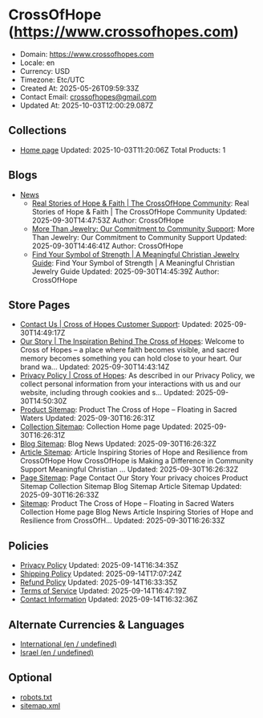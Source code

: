 # CrossOfHope (https://www.crossofhopes.com)

- Domain: https://www.crossofhopes.com
- Locale: en
- Currency: USD
- Timezone: Etc/UTC
- Created At: 2025-05-26T09:59:33Z
- Contact Email: crossofhopes@gmail.com
- Updated At: 2025-10-03T12:00:29.087Z

## Collections

- [Home page](https://www.crossofhopes.com/collections/frontpage)
  Updated: 2025-10-03T11:20:06Z
  Total Products: 1

## Blogs

- [News](https://www.crossofhopes.com/blogs/news)
  - [Real Stories of Hope & Faith | The CrossOfHope Community](https://www.crossofhopes.com/blogs/news/inspiring-stories-of-hope-and-resilience-from-crossofhope): Real Stories of Hope & Faith | The CrossOfHope Community
    Updated: 2025-09-30T14:47:53Z
    Author: CrossOfHope
  - [More Than Jewelry: Our Commitment to Community Support](https://www.crossofhopes.com/blogs/news/how-crossofhope-is-making-a-difference-in-community-support): More Than Jewelry: Our Commitment to Community Support
    Updated: 2025-09-30T14:46:41Z
    Author: CrossOfHope
  - [Find Your Symbol of Strength | A Meaningful Christian Jewelry Guide](https://www.crossofhopes.com/blogs/news/meaningful-christian-jewelry-a-guide-to-expressing-spiritual-resilience): Find Your Symbol of Strength | A Meaningful Christian Jewelry Guide
    Updated: 2025-09-30T14:45:39Z
    Author: CrossOfHope

## Store Pages

- [Contact Us | Cross of Hopes Customer Support](https://www.crossofhopes.com/pages/contact): 
  Updated: 2025-09-30T14:49:17Z
- [Our Story | The Inspiration Behind The Cross of Hopes](https://www.crossofhopes.com/pages/our-story): Welcome to Cross of Hopes – a place where faith becomes visible, and sacred memory becomes something you can hold close to your heart. Our brand wa...
  Updated: 2025-09-30T14:43:14Z
- [Privacy Policy | Cross of Hopes](https://www.crossofhopes.com/pages/data-sharing-opt-out): As described in our Privacy Policy, we collect personal information from your interactions with us and our website, including through cookies and s...
  Updated: 2025-09-30T14:50:30Z
- [Product Sitemap](https://www.crossofhopes.com/pages/product-sitemap): Product The Cross of Hope – Floating in Sacred Waters
  Updated: 2025-09-30T16:26:31Z
- [Collection Sitemap](https://www.crossofhopes.com/pages/collection-sitemap): Collection Home page
  Updated: 2025-09-30T16:26:31Z
- [Blog Sitemap](https://www.crossofhopes.com/pages/blog-sitemap): Blog News
  Updated: 2025-09-30T16:26:32Z
- [Article Sitemap](https://www.crossofhopes.com/pages/article-sitemap): Article Inspiring Stories of Hope and Resilience from CrossOfHope How CrossOfHope is Making a Difference in Community Support Meaningful Christian ...
  Updated: 2025-09-30T16:26:32Z
- [Page Sitemap](https://www.crossofhopes.com/pages/page-sitemap): Page Contact Our Story Your privacy choices Product Sitemap Collection Sitemap Blog Sitemap Article Sitemap
  Updated: 2025-09-30T16:26:33Z
- [Sitemap](https://www.crossofhopes.com/pages/sitemap): Product The Cross of Hope – Floating in Sacred Waters Collection Home page Blog News Article Inspiring Stories of Hope and Resilience from CrossOfH...
  Updated: 2025-09-30T16:26:33Z

## Policies

- [Privacy Policy](https://www.crossofhopes.com/policies/privacy-policy)
  Updated: 2025-09-14T16:34:35Z
- [Shipping Policy](https://www.crossofhopes.com/policies/shipping-policy)
  Updated: 2025-09-14T17:07:24Z
- [Refund Policy](https://www.crossofhopes.com/policies/refund-policy)
  Updated: 2025-09-14T16:33:35Z
- [Terms of Service](https://www.crossofhopes.com/policies/terms-of-service)
  Updated: 2025-09-14T16:47:19Z
- [Contact Information](https://www.crossofhopes.com/policies/contact-information)
  Updated: 2025-09-14T16:32:36Z

## Alternate Currencies & Languages

- [International (en / undefined)](https://www.crossofhopes.com/llms.txt?market=international)
- [Israel (en / undefined)](https://www.crossofhopes.com/llms.txt?market=il)

## Optional

- [robots.txt](https://www.crossofhopes.com/robots.txt)
- [sitemap.xml](https://www.crossofhopes.com/sitemap.xml)
